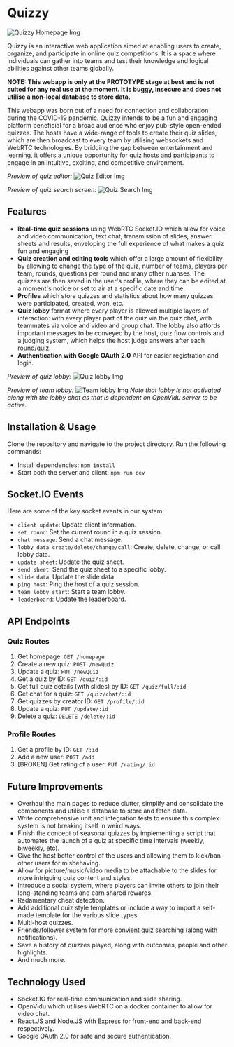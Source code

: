 # Quizzy

![Quizzy Homepage Img](https://github.com/PhrogLover/QuizWebApp/blob/main/img/Homepage.png?raw=true)

Quizzy is an interactive web application aimed at enabling users to create, organize, and participate in online quiz competitions. It is a space where individuals can gather into teams and test their knowledge and logical abilities against other teams globally.

**NOTE: This webapp is only at the PROTOTYPE stage at best and is not suited for any real use at the moment. It is buggy, insecure and does not utilise a non-local database to store data.**

This webapp was born out of a need for connection and collaboration during the COVID-19 pandemic. Quizzy intends to be a fun and engaging platform beneficial for a broad audience who enjoy pub-style open-ended quizzes. The hosts have a wide-range of tools to create their quiz slides, which are then broadcast to every team by utilising websockets and WebRTC technologies. By bridging the gap between entertainment and learning, it offers a unique opportunity for quiz hosts and participants to engage in an intuitive, exciting, and competitive environment.

*Preview of quiz editor:*
![Quiz Editor Img](https://github.com/PhrogLover/QuizWebApp/blob/main/img/Quiz-editor.png?raw=true)

*Preview of quiz search screen:*
![Quiz Search Img](https://github.com/PhrogLover/QuizWebApp/blob/main/img/Quiz-search.png?raw=true)

## Features

- **Real-time quiz sessions** using WebRTC Socket.IO which allow for voice and video communication, text chat, transmission of slides, answer sheets and results, enveloping the full experience of what makes a quiz fun and engaging
- **Quiz creation and editing tools** which offer a large amount of flexibility by allowing to change the type of the quiz, number of teams, players per team, rounds, questions per round and many other nuanses. The quizzes are then saved in the user's profile, where they can be edited at a moment's notice or set to air at a specific date and time.
- **Profiles** which store quizzes and statistics about how many quizzes were participated, created, won, etc.
- **Quiz lobby** format where every player is allowed multiple layers of interaction: with every player part of the quiz via the quiz chat, with teammates via voice and video and group chat. The lobby also affords important messages to be conveyed by the host, quiz flow controls and a judging system, which helps the host judge answers after each round/quiz.
- **Authentication with Google OAuth 2.0** API for easier registration and login.

*Preview of quiz lobby:*
![Quiz lobby Img](https://github.com/PhrogLover/QuizWebApp/blob/main/img/Lobby-screen.png?raw=true)

*Preview of team lobby:*
![Team lobby Img](https://github.com/PhrogLover/QuizWebApp/blob/main/img/Lobby.png?raw=true)
*Note that lobby is not activated along with the lobby chat as that is dependent on OpenVidu server to be active.*


## Installation & Usage
Clone the repository and navigate to the project directory. Run the following commands:

- Install dependencies: `npm install`
- Start both the server and client: `npm run dev`

## Socket.IO Events

Here are some of the key socket events in our system:

- `client update`: Update client information.
- `set round`: Set the current round in a quiz session.
- `chat message`: Send a chat message.
- `lobby data create/delete/change/call`: Create, delete, change, or call lobby data.
- `update sheet`: Update the quiz sheet.
- `send sheet`: Send the quiz sheet to a specific lobby.
- `slide data`: Update the slide data.
- `ping host`: Ping the host of a quiz session.
- `team lobby start`: Start a team lobby.
- `leaderboard`: Update the leaderboard.

## API Endpoints

### Quiz Routes

1. Get homepage: `GET /homepage`
2. Create a new quiz: `POST /newQuiz`
3. Update a quiz: `PUT /newQuiz`
4. Get a quiz by ID: `GET /quiz/:id`
5. Get full quiz details (with slides) by ID: `GET /quiz/full/:id`
6. Get chat for a quiz: `GET /quiz/chat/:id`
7. Get quizzes by creator ID: `GET /profile/:id`
8. Update a quiz: `PUT /update/:id`
9. Delete a quiz: `DELETE /delete/:id`

### Profile Routes

1. Get a profile by ID: `GET /:id`
2. Add a new user: `POST /add`
3. \[BROKEN\] Get rating of a user: `PUT /rating/:id`

## Future Improvements

- Overhaul the main pages to reduce clutter, simplify and consolidate the components and utilise a database to store and fetch data.
- Write comprehensive unit and integration tests to ensure this complex system is not breaking itself in weird ways.
- Finish the concept of seasonal quizzes by implementing a script that automates the launch of a quiz at specific time intervals (weekly, biweekly, etc).
- Give the host better control of the users and allowing them to kick/ban other users for misbehaving.
- Allow for picture/music/video media to be attachable to the slides for more intriguing quiz content and styles.
- Introduce a social system, where players can invite others to join their long-standing teams and earn shared rewards.
- Redamentary cheat detection.
- Add additional quiz style templates or include a way to import a self-made template for the various slide types.
- Multi-host quizzes.
- Friends/follower system for more convient quiz searching (along with notifications).
- Save a history of quizzes played, along with outcomes, people and other highlights.
- And much more.

## Technology Used

- Socket.IO for real-time communication and slide sharing.
- OpenVidu which utilises WebRTC on a docker container to allow for video chat.
- React.JS and Node.JS with Express for front-end and back-end respectively.
- Google OAuth 2.0 for safe and secure authentication.
